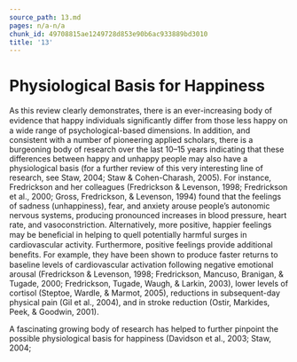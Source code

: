 ```yaml
---
source_path: 13.md
pages: n/a-n/a
chunk_id: 49708815ae1249728d853e90b6ac933889bd3010
title: '13'
---
```

# Physiological Basis for Happiness

As this review clearly demonstrates, there is an ever-increasing body of evidence that happy individuals signiﬁcantly differ from those less happy on a wide range of psychological-based dimensions. In addition, and consistent with a number of pioneering applied scholars, there is a burgeoning body of research over the last 10–15 years indicating that these differences between happy and unhappy people may also have a physiological basis (for a further review of this very interesting line of research, see Staw, 2004; Staw & Cohen-Charash, 2005). For instance, Fredrickson and her colleagues (Fredrickson & Levenson, 1998; Fredrickson et al., 2000; Gross, Fredrickson, & Levenson, 1994) found that the feelings of sadness (unhappiness), fear, and anxiety arouse people’s autonomic nervous systems, producing pronounced increases in blood pressure, heart rate, and vasoconstriction. Alternatively, more positive, happier feelings may be beneﬁcial in helping to quell potentially harmful surges in cardiovascular activity. Furthermore, positive feelings provide additional beneﬁts. For example, they have been shown to produce faster returns to baseline levels of cardiovascular activation following negative emotional arousal (Fredrickson & Levenson, 1998; Fredrickson, Mancuso, Branigan, & Tugade, 2000; Fredrickson, Tugade, Waugh, & Larkin, 2003), lower levels of cortisol (Steptoe, Wardle, & Marmot, 2005), reductions in subsequent-day physical pain (Gil et al., 2004), and in stroke reduction (Ostir, Markides, Peek, & Goodwin, 2001).

A fascinating growing body of research has helped to further pinpoint the possible physiological basis for happiness (Davidson et al., 2003; Staw, 2004;
